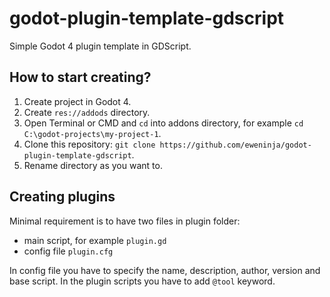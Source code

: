 # godot-plugin-template-gdscript

Simple Godot 4 plugin template in GDScript.

## How to start creating?

1. Create project in Godot 4.
2. Create `res://addods` directory.
3. Open Terminal or CMD and `cd` into addons directory, for example `cd C:\godot-projects\my-project-1`.
4. Clone this repository: `git clone https://github.com/eweninja/godot-plugin-template-gdscript`.
5. Rename directory as you want to.

## Creating plugins

Minimal requirement is to have two files in plugin folder:
- main script, for example `plugin.gd`
- config file `plugin.cfg`

In config file you have to specify the name, description, author, version and base script.
In the plugin scripts you have to add `@tool` keyword.
